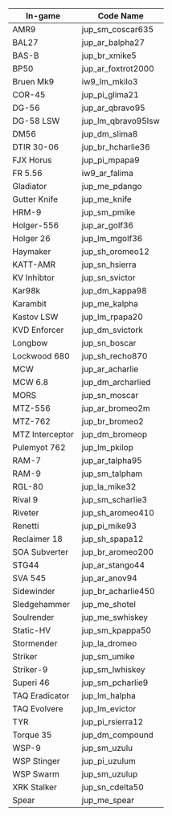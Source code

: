 | In-game       | Code Name   |
|------------|----------------|
| AMR9            | jup_sm_coscar635   |
| BAL27           | jup_ar_balpha27    |
| BAS-B           | jup_br_xmike5      |
| BP50            | jup_ar_foxtrot2000 |
| Bruen Mk9       | iw9_lm_mkilo3      |
| COR-45          | jup_pi_glima21     |
| DG-56           | jup_ar_qbravo95    |
| DG-58 LSW       | jup_lm_qbravo95lsw |
| DM56            | jup_dm_slima8      |
| DTIR 30-06      | jup_br_hcharlie36  |
| FJX Horus       | jup_pi_mpapa9      |
| FR 5.56         | iw9_ar_falima      |
| Gladiator       | jup_me_pdango      |
| Gutter Knife    | jup_me_knife       |
| HRM-9           | jup_sm_pmike       |
| Holger-556      | jup_ar_golf36      |
| Holger 26       | jup_lm_mgolf36     |
| Haymaker        | jup_sh_oromeo12    |
| KATT-AMR        | jup_sn_hsierra     |
| KV Inhibtor     | jup_sn_svictor     |
| Kar98k          | jup_dm_kappa98     |
| Karambit        | jup_me_kalpha      |
| Kastov LSW      | jup_lm_rpapa20     |
| KVD Enforcer    | jup_dm_svictork    |
| Longbow         | jup_sn_boscar      |
| Lockwood 680    | jup_sh_recho870    |
| MCW             | jup_ar_acharlie    |
| MCW 6.8         | jup_dm_archarlied  |
| MORS            | jup_sn_moscar      |
| MTZ-556         | jup_ar_bromeo2m    |
| MTZ-762         | jup_br_bromeo2     |
| MTZ Interceptor | jup_dm_bromeop     |
| Pulemyot 762    | jup_lm_pkilop      |
| RAM-7           | jup_ar_talpha95    |
| RAM-9           | jup_sm_talpham     |
| RGL-80          | jup_la_mike32      |
| Rival 9         | jup_sm_scharlie3   |
| Riveter         | jup_sh_aromeo410   |
| Renetti         | jup_pi_mike93      |
| Reclaimer 18    | jup_sh_spapa12     |
| SOA Subverter   | jup_br_aromeo200   |
| STG44           | jup_ar_stango44    |
| SVA 545         | jup_ar_anov94      |
| Sidewinder      | jup_br_acharlie450 |
| Sledgehammer    | jup_me_shotel      |
| Soulrender      | jup_me_swhiskey    |
| Static-HV       | jup_sm_kpappa50    |
| Stormender      | jup_la_dromeo      |
| Striker         | jup_sm_umike       |
| Striker-9       | jup_sm_lwhiskey    |
| Superi 46       | jup_sm_pcharlie9   |
| TAQ Eradicator  | jup_lm_halpha      |
| TAQ Evolvere    | jup_lm_evictor      |
| TYR             | jup_pi_rsierra12   |
| Torque 35       | jup_dm_compound    |
| WSP-9           | jup_sm_uzulu       |
| WSP Stinger     | jup_pi_uzulum      |
| WSP Swarm       | jup_sm_uzulup      |
| XRK Stalker     | jup_sn_cdelta50    |
| Spear           | jup_me_spear       |

